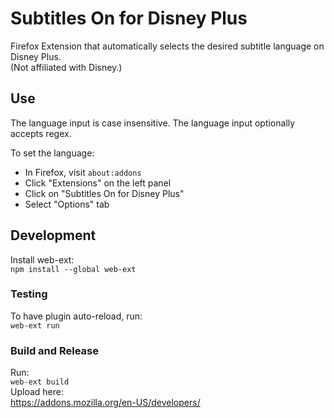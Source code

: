 # Subtitles On for Disney Plus

Firefox Extension that automatically selects the desired subtitle language on Disney Plus.  
(Not affiliated with Disney.)

## Use
The language input is case insensitive.  The language input optionally accepts regex.  

To set the language:
* In Firefox, visit `about:addons`
* Click "Extensions" on the left panel
* Click on "Subtitles On for Disney Plus"
* Select "Options" tab


## Development

Install web-ext:  
`npm install --global web-ext`

### Testing

To have plugin auto-reload, run:  
`web-ext run`  

### Build and Release

Run:  
`web-ext build`  
Upload here:  
https://addons.mozilla.org/en-US/developers/